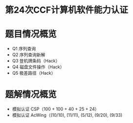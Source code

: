 # 第24次CCF计算机软件能力认证

# 题目情况概览
- Q1 序列查询
- Q2 序列查询新解
- Q3 登机牌条码（Hack）
- Q4 磁盘文件操作（Hack）
- Q5 极差路径（Hack）

# 题解情况概览
- 模拟认证 CSP（100 + 100 + 40 + 25 + 24）
- 模拟认证 AcWing（(10/10), (11/11), (5/12), (9/20), (9/33)